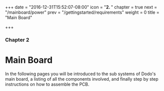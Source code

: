 +++
date = "2016-12-31T15:52:07-08:00"
icon = "<b>2. </b>"
chapter = true
next = "/mainboard/power"
prev = "/gettingstarted/requirements"
weight = 0
title = "Main Board"

+++

### Chapter 2

# Main Board

In the following pages you will be introduced to the sub systems of Dodo's main board, a listing of all the components involved, and finally step by step instructions on how to assemble the PCB.
